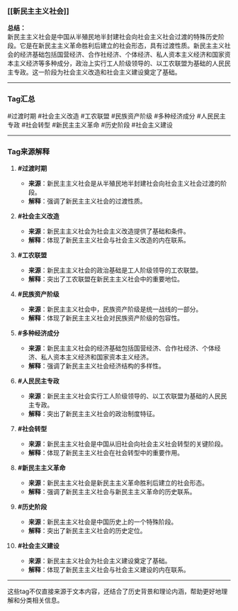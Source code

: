 ### **[[新民主主义社会]]**  

**总结：**  
新民主主义社会是中国从半殖民地半封建社会向社会主义社会过渡的特殊历史阶段。它是在新民主主义革命胜利后建立的社会形态，具有过渡性质。新民主主义社会的经济基础包括国营经济、合作社经济、个体经济、私人资本主义经济和国家资本主义经济等多种成分，政治上实行工人阶级领导的、以工农联盟为基础的人民民主专政。这一阶段为社会主义改造和社会主义建设奠定了基础。

---

### **Tag汇总**  
#过渡时期 #社会主义改造 #工农联盟 #民族资产阶级 #多种经济成分 #人民民主专政 #社会转型 #新民主主义革命 #历史阶段 #社会主义建设

---

### **Tag来源解释**  

1. **#过渡时期**  
   - **来源**：新民主主义社会是从半殖民地半封建社会向社会主义社会过渡的阶段。  
   - **解释**：强调了新民主主义社会的过渡性质。

2. **#社会主义改造**  
   - **来源**：新民主主义社会为社会主义改造提供了基础和条件。  
   - **解释**：体现了新民主主义社会与社会主义改造的内在联系。

3. **#工农联盟**  
   - **来源**：新民主主义社会的政治基础是工人阶级领导的工农联盟。  
   - **解释**：突出了工农联盟在新民主主义社会中的重要地位。

4. **#民族资产阶级**  
   - **来源**：新民主主义社会中，民族资产阶级是统一战线的一部分。  
   - **解释**：体现了新民主主义社会对民族资产阶级的包容性。

5. **#多种经济成分**  
   - **来源**：新民主主义社会的经济基础包括国营经济、合作社经济、个体经济、私人资本主义经济和国家资本主义经济。  
   - **解释**：强调了新民主主义社会经济结构的多样性。

6. **#人民民主专政**  
   - **来源**：新民主主义社会实行工人阶级领导的、以工农联盟为基础的人民民主专政。  
   - **解释**：突出了新民主主义社会的政治制度特征。

7. **#社会转型**  
   - **来源**：新民主主义社会是中国从旧社会向社会主义社会转型的关键阶段。  
   - **解释**：体现了新民主主义社会在社会转型中的重要作用。

8. **#新民主主义革命**  
   - **来源**：新民主主义社会是新民主主义革命胜利后建立的社会形态。  
   - **解释**：强调了新民主主义社会与新民主主义革命的历史联系。

9. **#历史阶段**  
   - **来源**：新民主主义社会是中国历史上的一个特殊阶段。  
   - **解释**：突出了新民主主义社会的历史定位。

10. **#社会主义建设**  
    - **来源**：新民主主义社会为社会主义建设奠定了基础。  
    - **解释**：体现了新民主主义社会与社会主义建设的内在联系。

---

这些tag不仅直接来源于文本内容，还结合了历史背景和理论内涵，帮助更好地理解和分类相关信息。